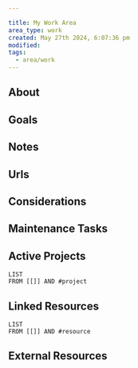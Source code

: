 ```yaml
---

title: My Work Area
area_type: work
created: May 27th 2024, 6:07:36 pm
modified: 
tags:
  - area/work
---
```


## About
## Goals
## Notes
## Urls
## Considerations
## Maintenance Tasks
## Active Projects
```dataview
LIST
FROM [[]] AND #project
```
## Linked Resources
```dataview
LIST
FROM [[]] AND #resource 
```
## External Resources